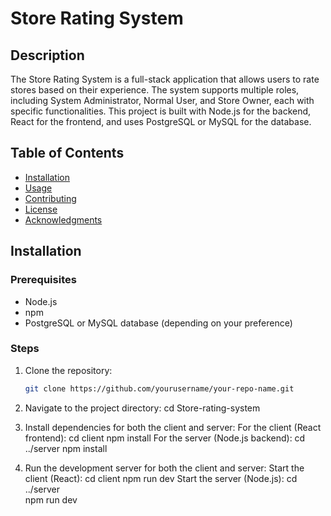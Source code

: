 # Store Rating System

## Description
The Store Rating System is a full-stack application that allows users to rate stores based on their experience. The system supports multiple roles, including System Administrator, Normal User, and Store Owner, each with specific functionalities. This project is built with Node.js for the backend, React for the frontend, and uses PostgreSQL or MySQL for the database.

## Table of Contents
- [Installation](#installation)
- [Usage](#usage)
- [Contributing](#contributing)
- [License](#license)
- [Acknowledgments](#acknowledgments)

## Installation

### Prerequisites
- Node.js
- npm
- PostgreSQL or MySQL database (depending on your preference)

### Steps
1. Clone the repository:

   ```bash
   git clone https://github.com/yourusername/your-repo-name.git
2. Navigate to the project directory:
   cd Store-rating-system
3. Install dependencies for both the client and server:
    For the client (React frontend):
    cd client
    npm install
    For the server (Node.js backend):
    cd ../server
    npm install
4. Run the development server for both the client and server:
    Start the client (React):
    cd client
    npm run dev
    Start the server (Node.js):
    cd ../server  
    npm run dev
